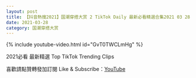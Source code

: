 ```yaml
---
layout: post
title: 【抖音熱搜2021】国潮穿搭大赏 2 TikTok Daily 最新必看精選合集2021 03 28
date: 2021-03-28
category: 国潮穿搭大赏
---
```


{% include youtube-video.html id="GvT0TWCLmHg" %}

2021必看 最新精選 Top TikTok Trending Clips

喜歡請點贊轉發加訂閱 Like & Subscribe：[YouTube](https://www.youtube.com/channel/UCAoR7VcanIPd04uEq_GIylA/videos)

